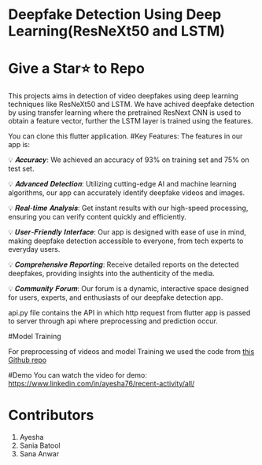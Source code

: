 # Deepfake Detection Using Deep Learning(ResNeXt50 and LSTM)

# Give a Star⭐ to Repo

This projects aims in detection of video deepfakes using deep learning techniques like ResNeXt50 and LSTM. We have achived deepfake detection by using transfer learning where the pretrained ResNext CNN is used to obtain a feature vector, further the LSTM layer is trained using the features.

You can clone this flutter application.
#Key Features:
The features in our app is:

💡 𝑨𝒄𝒄𝒖𝒓𝒂𝒄𝒚: We achieved an accuracy of 93% on training set and 75% on test set.

💡 𝑨𝒅𝒗𝒂𝒏𝒄𝒆𝒅 𝑫𝒆𝒕𝒆𝒄𝒕𝒊𝒐𝒏: Utilizing cutting-edge AI and machine learning algorithms, our app can accurately identify deepfake videos 
   and images.
   
💡 𝑹𝒆𝒂𝒍-𝒕𝒊𝒎𝒆 𝑨𝒏𝒂𝒍𝒚𝒔𝒊𝒔: Get instant results with our high-speed processing, ensuring you can verify content quickly and efficiently.

💡 𝑼𝒔𝒆𝒓-𝑭𝒓𝒊𝒆𝒏𝒅𝒍𝒚 𝑰𝒏𝒕𝒆𝒓𝒇𝒂𝒄𝒆: Our app is designed with ease of use in mind, making deepfake detection accessible to everyone, from tech experts to everyday users.

💡 𝑪𝒐𝒎𝒑𝒓𝒆𝒉𝒆𝒏𝒔𝒊𝒗𝒆 𝑹𝒆𝒑𝒐𝒓𝒕𝒊𝒏𝒈: Receive detailed reports on the detected deepfakes, providing insights into the authenticity of the media.

💡 𝑪𝒐𝒎𝒎𝒖𝒏𝒊𝒕𝒚 𝑭𝒐𝒓𝒖𝒎: Our forum is a dynamic, interactive space designed for users, experts, and enthusiasts of our deepfake detection app.


api.py file contains the API in which http request from flutter app is passed to server through api where preprocessing and prediction occur.

#Model Training

For preprocessing of videos and model Training we used the code from <a href='https://github.com/abhijitjadhav1998/Deepfake_detection_using_deep_learning'>this Github repo</a>

#Demo
You can watch the video for demo:
https://www.linkedin.com/in/ayesha76/recent-activity/all/

# Contributors

1. Ayesha
2. Sania Batool
3. Sana Anwar


